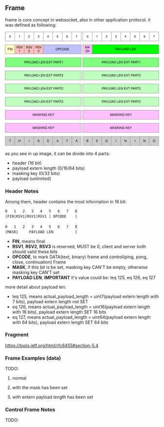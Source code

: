 ## Frame

frame is core concept in websocket, also in other application protocol. it was defined as following:

<img src="../static/websocket-frame.svg" />

as you see in up image, it can be divide into 4 parts: 
* header (16 bit)
* payload extern length (0/16/64 bits)
* masking key (0/32 bits)
* payload (unlimited)

### Header Notes
Among them, header contains the most information in 16 bit:
```sh
0   1   2   3   4   5   6   7   8 
|FIN|RSV1|RSV1|RSV1 | OPCODE    |

0   1   2   3   4   5   6   7   8 
|MASK|     PAYLOAD LEN          |
```

* **FIN**, means final
* **RSV1**, **RSV2**, **RSV3** is reserved, MUST be 0, client and server both should valid these bits
* **OPCODE**, to mark DATA(text, binary) frame and control(ping, pong, close, continuation) Frame
* **MASK**, if this bit is be set, masking key CAN'T be empty, otherwise masking key CAN'T set
* **PAYLOAD LEN**, **IMPORTANT** it's value could be: leq 125, eq 126, eq 127


more detail about payload len:

* leq 125, means actual_payload_length = uint7(payload extern length with 7 bits), payload extern length not SET
* eq 126, means actual_payload_length = uint16(payload extern length with 16 bits), payload extern length SET 16 bits
* eq 127, means actual_payload_length = uint64(payload extern length with 64 bits), payload extern length SET 64 bits

### Fragment

https://tools.ietf.org/html/rfc6455#section-5.4

### Frame Examples (data)

TODO:

1. normal

2. with the mask has been set

3. with extern payload length has been set

### Control Frame Notes

TODO:
